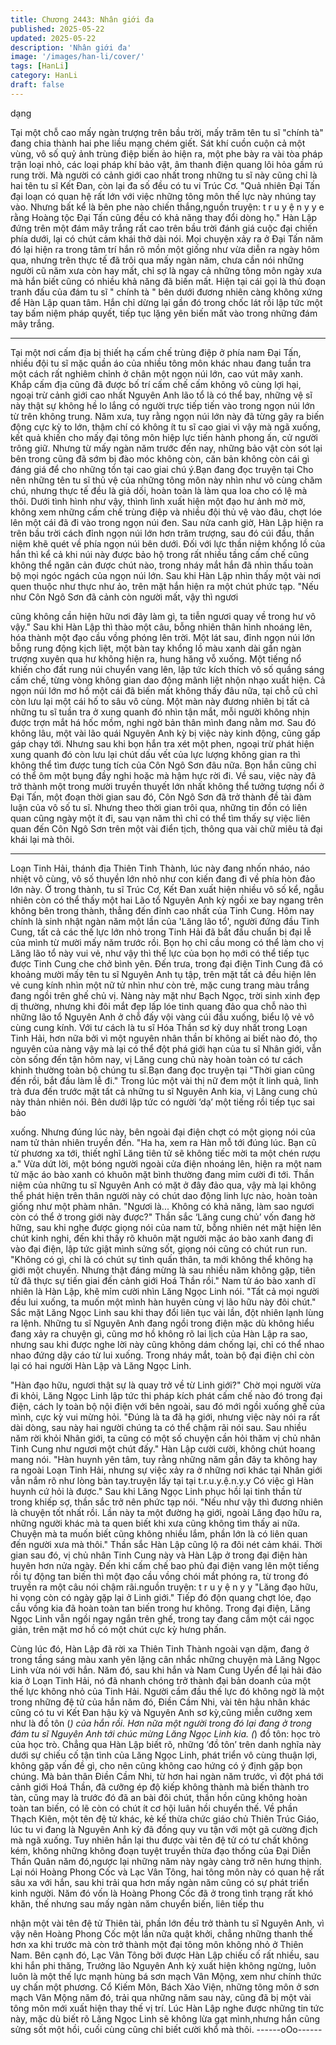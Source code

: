 ```yaml
---
title: Chương 2443: Nhân giới đa
published: 2025-05-22
updated: 2025-05-22
description: 'Nhân giới đa'
image: '/images/han-li/cover/'
tags: [HanLi]
category: HanLi
draft: false
---
```


dạng

Tại một chỗ cao mấy ngàn trượng trên bầu trời, mấy trăm tên tu sĩ
"chính tà" đang chia thành hai phe liều mạng chém giết.
Sát khí cuồn cuộn cả một vùng, vô số quỷ ảnh trùng điệp biến ảo
hiện ra, một phe bày ra vài tòa pháp trận loại nhỏ, các loại pháp
khí bảo vật, âm thanh điện quang lôi hỏa gầm rú rung trời.
Mà người có cảnh giới cao nhất trong những tu sĩ này cũng chỉ là
hai tên tu sĩ Kết Đan, còn lại đa số đều có tu vi Trúc Cơ.
"Quả nhiên Đại Tấn đại loạn có quan hệ rất lớn với việc những
tông môn thế lực này nhúng tay vào. Nhưng bất kể là bên phe
nào chiến thắng,nguồn truyện: t r u y ệ n y y e rằng Hoàng tộc Đại
Tấn cũng đều có khả năng thay đổi dòng họ." Hàn Lập đứng trên
một đám mây trắng rất cao trên bầu trời đánh giá cuộc đại chiến
phía dưới, lại có chút cảm khái thở dài nói.
Mọi chuyện xảy ra ở Đại Tấn năm đó lại hiện ra trong tâm trí hắn
rõ mồn một giống như vừa diễn ra ngày hôm qua, nhưng trên
thực tế đã trôi qua mấy ngàn năm, chưa cần nói những người cũ
năm xưa còn hay mất, chỉ sợ là ngay cả những tông môn ngày
xưa mà hắn biết cũng có nhiều khả năng đã biến mất.
Hiện tại cái gọi là thủ đoạn tranh đấu của đám tu sĩ " chính tà "
bên dưới đương nhiên càng không xứng để Hàn Lập quan tâm.
Hắn chỉ dừng lại gần đó trong chốc lát rồi lập tức một tay bấm
niệm pháp quyết, tiếp tục lặng yên biến mất vào trong những đám
mây trắng.
******

Tại một nơi cấm địa bị thiết hạ cấm chế trùng điệp ở phía nam Đại
Tấn, nhiều đội tu sĩ mặc quần áo của nhiều tông môn khác nhau
đang tuần tra một cách rất nghiêm chỉnh ở chân một ngọn núi lớn,
cao vút mây xanh.
Khắp cấm địa cũng đã được bố trí cấm chế cấm không vô cùng
lợi hại, ngoại trừ cảnh giới cao nhất Nguyên Anh lão tổ là có thể
bay, những vệ sĩ này thật sự không hề lo lắng có người trực tiếp
tiến vào trong ngọn núi lớn từ trên không trung.
Năm xưa, tuy rằng ngọn núi lớn này đã từng gây ra biến động
cực kỳ to lớn, thậm chí có không ít tu sĩ cao giai vì vậy mà ngã
xuống, kết quả khiến cho mấy đại tông môn hiệp lực tiến hành
phong ấn, cử người trông giữ. Nhưng từ mấy ngàn năm trước
đến nay, những bảo vật còn sót lại bên trong cũng đã sớm bị đào
móc không còn, căn bản không còn cái gì đáng giá để cho những
tồn tại cao giai chú ý.Bạn đang đọc truyện tại
Cho nên những tên tu sĩ thủ vệ của những tông môn này nhìn
như vô cùng chăm chú, nhưng thực tế đều là giả dối, hoàn toàn là
làm qua loa cho có lệ mà thôi.
Dưới tình hình như vậy, thình lình xuất hiện một đạo hư ảnh mờ
mờ, không xem những cấm chế trùng điệp và nhiều đội thủ vệ
vào đâu, chợt lóe lên một cái đã đi vào trong ngọn núi đen.
Sau nửa canh giờ, Hàn Lập hiện ra trên bầu trời cách đỉnh ngọn
núi lớn hơn trăm trượng, sau đó cúi đầu, thần niệm khẽ quét về
phía ngọn núi bên dưới.
Đối với lực thần niệm khổng lồ của hắn thì kể cả khi núi này được
bảo hộ trong rất nhiều tầng cấm chế cũng không thể ngăn cản
được chút nào, trong nháy mắt hắn đã nhìn thấu toàn bộ mọi
ngóc ngách của ngọn núi lớn.
Sau khi Hàn Lập nhìn thấy một vài nơi quen thuộc như thực như
ảo, trên mặt hắn hiện ra một chút phức tạp.
"Nếu như Côn Ngô Sơn đã cảnh còn người mất, vậy thì ngươi

cũng không cần hiện hữu nơi đây làm gì, ta tiễn ngươi quay về
trong hư vô vậy."
Sau khi Hàn Lập thì thào một câu, bỗng nhiên thân hình nhoáng
lên, hóa thành một đạo cầu vồng phóng lên trời.
Một lát sau, đỉnh ngọn núi lớn bỗng rung động kịch liệt, một bàn
tay khổng lồ màu xanh dài gần ngàn trượng xuyên qua hư không
hiện ra, hung hăng vỗ xuống.
Một tiếng nổ khiến cho đất rung núi chuyển vang lên, lập tức kích
thích vô số quầng sáng cấm chế, từng vòng không gian dao động
mãnh liệt nhộn nhạo xuất hiện.
Cả ngọn núi lớn mơ hồ một cái đã biến mất không thấy đâu nữa,
tại chỗ cũ chỉ còn lưu lại một cái hố to sâu vô cùng.
Một màn này đương nhiên bị tất cả những tu sĩ tuần tra ở xung
quanh đó nhìn tận mắt, mỗi người không nhịn được trợn mắt há
hốc mồm, nghi ngờ bản thân mình đang nằm mơ.
Sau đó không lâu, một vài lão quái Nguyên Anh kỳ bị việc này
kinh động, cũng gấp gáp chạy tới.
Nhưng sau khi bọn hắn tra xét một phen, ngoại trừ phát hiện xung
quanh đó còn lưu lại chút dấu vết của lực lượng không gian ra thì
không thể tìm được tung tích của Côn Ngô Sơn đâu nữa. Bọn
hắn cũng chỉ có thể ôm một bụng đầy nghi hoặc mà hậm hực rời
đi.
Về sau, việc này đã trở thành một trong mười truyền thuyết lớn
nhất không thể tưởng tượng nổi ở Đại Tấn, một đoạn thời gian
sau đó, Côn Ngô Sơn đã trở thành đề tài đàm luận của vô số tu
sĩ.
Nhưng theo thời gian trôi qua, những tin đồn có liên quan cũng
ngày một ít đi, sau vạn năm thì chỉ có thể tìm thấy sự việc liên
quan đến Côn Ngô Sơn trên một vài điển tịch, thông qua vài chữ
miêu tả đại khái lại mà thôi.

******
Loạn Tinh Hải, thánh địa Thiên Tinh Thành, lúc này đang nhốn
nháo, náo nhiệt vô cùng, vô số thuyền lớn nhỏ như con kiến đang
đi về phía hòn đảo lớn này.
Ở trong thành, tu sĩ Trúc Cơ, Kết Đan xuất hiện nhiều vô số kể,
ngẫu nhiên còn có thể thấy một hai Lão tổ Nguyên Anh kỳ ngồi xe
bay ngang trên không bên trong thành, thẳng đến đỉnh cao nhất
của Tinh Cung.
Hôm nay chính là sinh nhật ngàn năm một lần của 'Lăng lão tổ',
người đứng đầu Tinh Cung, tất cả các thế lực lớn nhỏ trong Tinh
Hải đã bắt đầu chuẩn bị đại lễ của mình từ mười mấy năm trước
rồi. Bọn họ chỉ cầu mong có thể làm cho vị Lăng lão tổ này vui vẻ,
như vậy thì thế lực của bọn họ mới có thể tiếp tục được Tinh
Cung che chở bình yên.
Đến trưa, trong đại điện Tinh Cung đã có khoảng mười mấy tên tu
sĩ Nguyên Anh tụ tập, trên mặt tất cả đều hiện lên vẻ cung kính
nhìn một nữ tử nhìn như còn trẻ, mặc cung trang màu trắng đang
ngồi trên ghế chủ vị.
Nàng này mặt như Bạch Ngọc, trời sinh xinh đẹp dị thường,
nhưng khi đôi mắt đẹp lấp lóe tinh quang đảo qua chỗ nào thì
những lão tổ Nguyên Anh ở chỗ đấy vội vàng cúi đầu xuống, biểu
lộ vẻ vô cùng cung kính.
Với tư cách là tu sĩ Hóa Thần sơ kỳ duy nhất trong Loạn Tinh Hải,
hơn nữa bởi vì một nguyên nhân thần bí không ai biết nào đó, thọ
nguyên của nàng vậy mà lại có thể đột phá giới hạn của tu sĩ
Nhân giới, vẫn còn sống đến tận hôm nay, vị Lăng cung chủ này
hoàn toàn có tư cách khinh thường toàn bộ chúng tu sĩ.Bạn đang
đọc truyện tại
"Thời gian cũng đến rồi, bắt đầu làm lễ đi." Trong lúc một vài thị
nữ đem một ít linh quả, linh trà đưa đến trước mặt tất cả những tu
sĩ Nguyên Anh kia, vị Lăng cung chủ này thản nhiên nói.
Bên dưới lập tức có người ‘dạ’ một tiếng rồi tiếp tục sai bảo

xuống.
Nhưng đúng lúc này, bên ngoài đại điện chợt có một giọng nói
của nam tử thản nhiên truyền đến.
"Ha ha, xem ra Hàn mỗ tới đúng lúc. Bạn cũ từ phương xa tới,
thiết nghĩ Lăng tiên tử sẽ không tiếc mời ta một chén rượu a."
Vừa dứt lời, một bóng người ngoài cửa điện nhoáng lên, hiện ra
một nam tử mặc áo bào xanh có khuôn mặt bình thường đang
mỉm cười đi tới.
Thần niệm của những tu sĩ Nguyên Anh có mặt ở đây đảo qua,
vậy mà lại không thể phát hiện trên thân người này có chút dao
động linh lực nào, hoàn toàn giống như một phàm nhân.
"Ngươi là... Không có khả năng, làm sao ngươi còn có thể ở trong
giới này được?" Thần sắc ‘Lăng cung chủ’ vốn đang hờ hững,
sau khi nghe được giọng nói của nam tử, bỗng nhiên nét mặt hiện
lên chút kinh nghi, đến khi thấy rõ khuôn mặt người mặc áo bào
xanh đang đi vào đại điện, lập tức giật mình sửng sốt, giọng nói
cũng có chút run run.
"Không có gì, chỉ là có chút sự tình quấn thân, ta mới không thể
không hạ giới một chuyến. Nhưng thật đáng mừng là sau nhiều
năm không gặp, tiên tử đã thực sự tiến giai đến cảnh giới Hoá
Thần rồi." Nam tử áo bào xanh dĩ nhiên là Hàn Lập, khẽ mỉm cười
nhìn Lăng Ngọc Linh nói.
"Tất cả mọi người đều lui xuống, ta muốn một mình hàn huyên
cùng vị lão hữu này đôi chút." Sắc mặt Lăng Ngọc Linh sau khi
thay đổi liên tục vài lần, đột nhiên lạnh lùng ra lệnh.
Những tu sĩ Nguyên Anh đang ngồi trong điện mặc dù không hiểu
đang xảy ra chuyện gì, cũng mơ hồ không rõ lai lịch của Hàn Lập
ra sao, nhưng sau khi được nghe lời này cũng không dám chống
lại, chỉ có thể nhao nhao đứng dậy cáo từ lui xuống.
Trong nháy mắt, toàn bộ đại điện chỉ còn lại có hai người Hàn Lập
và Lăng Ngọc Linh.

"Hàn đạo hữu, ngươi thật sự là quay trở về từ Linh giới?" Chờ
mọi người vừa đi khỏi, Lăng Ngọc Linh lập tức thi pháp kích phát
cấm chế nào đó trong đại điện, cách ly toàn bộ nội điện với bên
ngoài, sau đó mới ngồi xuống ghế của mình, cực kỳ vui mừng hỏi.
"Đúng là ta đã hạ giới, nhưng việc này nói ra rất dài dòng, sau
này hai người chúng ta có thể chậm rãi nói sau. Sau nhiều năm
rời khỏi Nhân giới, ta cũng có một số chuyện cần hỏi thăm vị chủ
nhân Tinh Cung như ngươi một chút đấy." Hàn Lập cười cười,
không chút hoang mang nói.
"Hàn huynh yên tâm, tuy rằng những năm gần đây ta không hay
ra ngoài Loạn Tinh Hải, nhưng sự việc xảy ra ở những nơi khác
tại Nhân giới vẫn nắm rõ như lòng bàn tay.truyện lấy tại tại
t.r.u.y.ệ.n.y.y Có việc gì Hàn huynh cứ hỏi là được." Sau khi Lăng
Ngọc Linh phục hồi lại tinh thần từ trong khiếp sợ, thần sắc trở
nên phức tạp nói.
"Nếu như vậy thì đương nhiên là chuyện tốt nhất rồi. Lần này ta
một đường hạ giới, ngoài Lăng đạo hữu ra, những người khác mà
ta quen biết khi xưa cũng không tìm thấy ai nữa. Chuyện mà ta
muốn biết cũng không nhiều lắm, phần lớn là có liên quan đến
người xưa mà thôi." Thần sắc Hàn Lập cũng lộ ra đôi nét cảm
khái.
Thời gian sau đó, vị chủ nhân Tinh Cung này và Hàn Lập ở trong
đại điện hàn huyên hơn nửa ngày.
Đến khi cấm chế bao phủ đại điện vang lên một tiếng rồi tự động
tan biến thì một đạo cầu vồng chói mắt phóng ra, từ trong đó
truyền ra một câu nói chậm rãi.nguồn truyện: t r u y ệ n y y
"Lăng đạo hữu, hi vọng còn có ngày gặp lại ở Linh giới."
Tiếp đó độn quang chợt lóe, đạo cầu vồng kia đã hoàn toàn tan
biến trong hư không.
Trong đại điện, Lăng Ngọc Linh vẫn ngồi ngay ngắn trên ghế,
trong tay đang cầm một cái ngọc giản, trên mặt mơ hồ có một
chút cực kỳ hưng phấn.

Cùng lúc đó, Hàn Lập đã rời xa Thiên Tinh Thành ngoài vạn dặm,
đang ở trong tầng sáng màu xanh yên lặng cân nhắc những
chuyện mà Lăng Ngọc Linh vừa nói với hắn.
Năm đó, sau khi hắn và Nam Cung Uyển để lại hải đảo kia ở
Loạn Tinh Hải, nó đã nhanh chóng trở thành đại bản doanh của
một thế lực không nhỏ của Tinh Hải. Người cầm đầu thế lực đó
không ngờ là một trong những đệ tử của hắn năm đó, Điền Cầm
Nhi, vài tên hậu nhân khác cũng có tu vi Kết Đan hậu kỳ và
Nguyên Anh sơ kỳ,cũng miễn cưỡng xem như là đồ tôn (*) của
hắn rồi. Hơn nữa một người trong đó lại đang ở trong đám tu sĩ
Nguyên Anh tới chúc mừng Lăng Ngọc Linh kia.
(*) đồ tôn: học trò của học trò.
Chẳng qua Hàn Lập biết rõ, những ‘đồ tôn’ trên danh nghĩa này
dưới sự chiếu cố tận tình của Lăng Ngọc Linh, phát triển vô cùng
thuận lợi, không gặp vấn đề gì, cho nên cũng không cao hứng có
ý định gặp bọn chúng.
Mà bản thân Điền Cầm Nhi, từ hơn hai ngàn năm trước, vì đột
phá tới cảnh giới Hoá Thần, đã cưỡng ép độ kiếp không thành mà
biến thành tro tàn, cũng may là trước đó đã an bài đôi chút, thần
hồn cũng không hoàn toàn tan biến, có lẽ còn có chút ít cơ hội
luân hồi chuyển thế.
Về phần Thạch Kiên, một tên đệ tử khác, kẻ kế thừa chức giáo
chủ Thiên Trúc Giáo, lúc tu vi đang là Nguyên Anh kỳ đã đồng quy
vu tận với một gã cường địch mà ngã xuống. Tuy nhiên hắn lại
thu được vài tên đệ tử có tư chất không kém, không những không
đoạn tuyệt truyền thừa đạo thống của Đại Diễn Thần Quân năm
đó,ngược lại những năm này ngày càng trở nên hưng thịnh.
Lại nói Hoàng Phong Cốc và Lạc Vân Tông, hai tông môn này có
quan hệ rất sâu xa với hắn, sau khi trải qua hơn mấy ngàn năm
cũng có sự phát triển kinh người.
Năm đó vốn là Hoàng Phong Cốc đã ở trong tình trạng rất khó
khăn, thế nhưng sau mấy ngàn năm chuyển biến, liên tiếp thu

nhận một vài tên đệ tử Thiên tài, phần lớn đều trở thành tu sĩ
Nguyên Anh, vì vậy nên Hoàng Phong Cốc một lần nữa quật
khởi, chẳng những thanh thế hơn xa khi trước mà còn trở thành
một đại tông môn không nhỏ ở Thiên Nam.
Bên cạnh đó, Lạc Vân Tông bởi được Hàn Lập chiếu cố rất nhiều,
sau khi hắn phi thăng, Trưởng lão Nguyên Anh kỳ xuất hiện
không ngừng, luôn luôn là một thế lực mạnh hùng bá sơn mạch
Vân Mộng, xem như chính thức uy chấn một phương.
Cổ Kiếm Môn, Bách Xảo Viện, những tông môn ở sơn mạch Vân
Mộng năm đó, trải qua những năm sau này, cũng đã bị một vài
tông môn mới xuất hiện thay thế vị trí.
Lúc Hàn Lập nghe được những tin tức này, mặc dù biết rõ Lăng
Ngọc Linh sẽ không lừa gạt mình,nhưng hắn cũng sửng sốt một
hồi, cuối cùng cũng chỉ biết cười khổ mà thôi.
------oOo------
